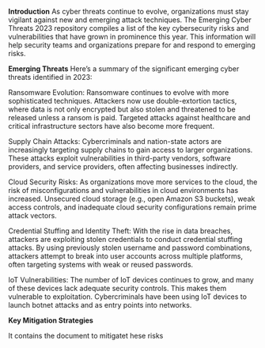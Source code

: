 **Introduction**
As cyber threats continue to evolve, organizations must stay vigilant against new and emerging attack techniques. The Emerging Cyber Threats 2023 repository compiles a list of the key cybersecurity risks and vulnerabilities that have grown in prominence this year. This information will help security teams and organizations prepare for and respond to emerging risks.

**Emerging Threats**
Here’s a summary of the significant emerging cyber threats identified in 2023:

Ransomware Evolution:
Ransomware continues to evolve with more sophisticated techniques. Attackers now use double-extortion tactics, where data is not only encrypted but also stolen and threatened to be released unless a ransom is paid. Targeted attacks against healthcare and critical infrastructure sectors have also become more frequent.

Supply Chain Attacks:
Cybercriminals and nation-state actors are increasingly targeting supply chains to gain access to larger organizations. These attacks exploit vulnerabilities in third-party vendors, software providers, and service providers, often affecting businesses indirectly.

Cloud Security Risks:
As organizations move more services to the cloud, the risk of misconfigurations and vulnerabilities in cloud environments has increased. Unsecured cloud storage (e.g., open Amazon S3 buckets), weak access controls, and inadequate cloud security configurations remain prime attack vectors.

Credential Stuffing and Identity Theft:
With the rise in data breaches, attackers are exploiting stolen credentials to conduct credential stuffing attacks. By using previously stolen username and password combinations, attackers attempt to break into user accounts across multiple platforms, often targeting systems with weak or reused passwords.

IoT Vulnerabilities:
The number of IoT devices continues to grow, and many of these devices lack adequate security controls. This makes them vulnerable to exploitation. Cybercriminals have been using IoT devices to launch botnet attacks and as entry points into networks.

**Key Mitigation Strategies**

It contains the document to mitigatet hese risks
